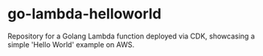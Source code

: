 # go-lambda-helloworld
Repository for a Golang Lambda function deployed via CDK, showcasing a simple 'Hello World' example on AWS.
